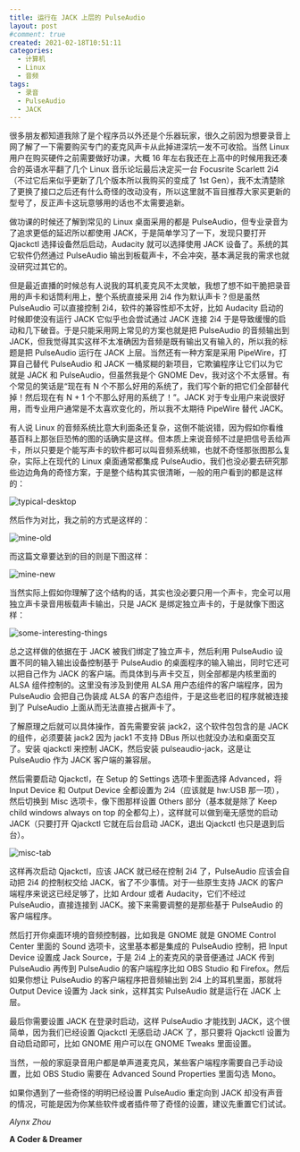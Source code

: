 ```yaml
---
title: 运行在 JACK 上层的 PulseAudio
layout: post
#comment: true
created: 2021-02-18T10:51:11
categories:
  - 计算机
  - Linux
  - 音频
tags:
  - 录音
  - PulseAudio
  - JACK
---
```

很多朋友都知道我除了是个程序员以外还是个乐器玩家，很久之前因为想要录音上网了解了一下需要购买专门的麦克风声卡从此掉进深坑一发不可收拾。当然 Linux 用户在购买硬件之前需要做好功课，大概 16 年左右我还在上高中的时候用我还凑合的英语水平翻了几个 Linux 音乐论坛最后决定买一台 Focusrite Scarlett 2i4（不过它后来似乎更新了几个版本所以我购买的变成了 1st Gen），我不太清楚除了更换了接口之后还有什么奇怪的改动没有，所以这里就不盲目推荐大家买更新的型号了，反正声卡这玩意够用的话也不太需要追新。

<!--more-->

做功课的时候还了解到常见的 Linux 桌面采用的都是 PulseAudio，但专业录音为了追求更低的延迟所以都使用 JACK，于是简单学习了一下，发现只要打开 Qjackctl 选择设备然后启动，Audacity 就可以选择使用 JACK 设备了。系统的其它软件仍然通过 PulseAudio 输出到板载声卡，不会冲突，基本满足我的需求也就没研究过其它的。

但是最近直播的时候总有人说我的耳机麦克风不太灵敏，我想了想不如干脆把录音用的声卡和话筒利用上，整个系统直接采用 2i4 作为默认声卡？但是虽然 PulseAudio 可以直接控制 2i4，软件的兼容性却不太好，比如 Audacity 启动的时候即使没有运行 JACK 它似乎也会尝试通过 JACK 连接 2i4 于是导致缓慢的启动和几下破音。于是只能采用网上常见的方案也就是把 PulseAudio 的音频输出到 JACK，但我觉得其实这样不太准确因为音频是既有输出又有输入的，所以我的标题是把 PulseAudio 运行在 JACK 上层。当然还有一种方案是采用 PipeWire，打算自己替代 PulseAudio 和 JACK 一桶浆糊的新项目，它欺骗程序让它们以为它就是 JACK 和 PulseAudio，但虽然我是个 GNOME Dev，我对这个不太感冒。有个常见的笑话是“现在有 N 个不那么好用的系统了，我们写个新的把它们全部替代掉！然后现在有 N + 1 个不那么好用的系统了！”。JACK 对于专业用户来说很好用，而专业用户通常是不太喜欢变化的，所以我不太期待 PipeWire 替代 JACK。

有人说 Linux 的音频系统比意大利面条还复杂，这倒不能说错，因为假如你看维基百科上那张巨恐怖的图的话确实是这样。但本质上来说音频不过是把信号丢给声卡，所以只要是个能写声卡的软件都可以叫音频系统嘛，也就不奇怪那张图那么复杂，实际上在现代的 Linux 桌面通常都集成 PulseAudio，我们也没必要去研究那些边边角角的奇怪方案，于是整个结构其实很清晰，一般的用户看到的都是这样的：

![typical-desktop](./typical-desktop.png)

然后作为对比，我之前的方式是这样的：

![mine-old](./mine-old.png)

而这篇文章要达到的目的则是下图这样：

![mine-new](./mine-new.png)

当然实际上假如你理解了这个结构的话，其实也没必要只用一个声卡，完全可以用独立声卡录音用板载声卡输出，只是 JACK 是绑定独立声卡的，于是就像下图这样：

![some-interesting-things](./some-interesting-things.png)

总之这样做的依据在于 JACK 被我们绑定了独立声卡，然后利用 PulseAudio 设置不同的输入输出设备控制基于 PulseAudio 的桌面程序的输入输出，同时它还可以把自己作为 JACK 的客户端。而具体到与声卡交互，则全部都是内核里面的 ALSA 组件控制的。这里没有涉及到使用 ALSA 用户态组件的客户端程序，因为 PulseAudio 会把自己伪装成 ALSA 的客户态组件，于是这些老旧的程序就被连接到了 PulseAudio 上面从而无法直接占据声卡了。

了解原理之后就可以具体操作，首先需要安装 jack2，这个软件包包含的是 JACK 的组件，必须要装 jack2 因为 jack1 不支持 DBus 所以也就没办法和桌面交互了。安装 qjackctl 来控制 JACK，然后安装 pulseaudio-jack，这是让 PulseAudio 作为 JACK 客户端的兼容层。

然后需要启动 Qjackctl，在 Setup 的 Settings 选项卡里面选择 Advanced，将 Input Device 和 Output Device 全都设置为 2i4（应该就是 hw:USB 那一项），然后切换到 Misc 选项卡，像下图那样设置 Others 部分（基本就是除了 Keep child windows always on top 的全都勾上），这样就可以做到毫无感觉的启动 JACK（只要打开 Qjackctl 它就在后台启动 JACK，退出 Qjackctl 也只是退到后台）。

![misc-tab](./misc-tab.png)

这样再次启动 Qjackctl，应该 JACK 就已经在控制 2i4 了，PulseAudio 应该会自动把 2i4 的控制权交给 JACK，省了不少事情。对于一些原生支持 JACK 的客户端程序来说这已经足够了，比如 Ardour 或者 Audacity，它们不经过 PulseAudio，直接连接到 JACK。接下来需要调整的是那些基于 PulseAudio 的客户端程序。

然后打开你桌面环境的音频控制器，比如我是 GNOME 就是 GNOME Control Center 里面的 Sound 选项卡，这里基本都是集成的 PulseAudio 控制，把 Input Device 设置成 Jack Source，于是 2i4 上的麦克风的录音便通过 JACK 传到 PulseAudio 再传到 PulseAudio 的客户端程序比如 OBS Studio 和 Firefox。然后如果你想让 PulseAudio 的客户端程序把音频输出到 2i4 上的耳机里面，那就将 Output Device 设置为 Jack sink，这样其实 PulseAudio 就是运行在 JACK 上层。

最后你需要设置 JACK 在登录时启动，这样 PulseAudio 才能找到 JACK，这个很简单，因为我们已经设置 Qjackctl 无感启动 JACK 了，那只要将 Qjackctl 设置为自动启动即可，比如 GNOME 用户可以在 GNOME Tweaks 里面设置。

当然，一般的家庭录音用户都是单声道麦克风，某些客户端程序需要自己手动设置，比如 OBS Studio 需要在 Advanced Sound Properties 里面勾选 Mono。

如果你遇到了一些奇怪的明明已经设置 PulseAudio 重定向到 JACK 却没有声音的情况，可能是因为你某些软件或者插件带了奇怪的设置，建议先重置它们试试。

*Alynx Zhou*

**A Coder & Dreamer**
